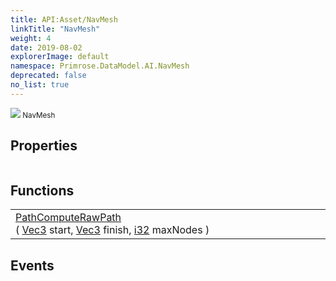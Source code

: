 ```yaml
---
title: API:Asset/NavMesh
linkTitle: "NavMesh"
weight: 4
date: 2019-08-02
explorerImage: default
namespace: Primrose.DataModel.AI.NavMesh
deprecated: false
no_list: true
---
```

<small class="inheritance">
<span class="" href="/docs/api-reference/Class/NavMesh"><img src="/icons/silk/default.png"/>&nbsp;NavMesh</span></small>
 
## Properties
 
<table class="studiohide">
<tbody>
</tbody>
</table>
 
## Functions
 
<table class="studiohide">
<tbody>
<tr class="function-row ">
<td style="vertical-align:top;white-space:normal;">
<div>
<a class="type" href="/docs/api-reference/Class/Path">Path</a><span class="method-body" style="text-indent: -2em;"><a class="method-name  " href="ComputeRawPath">ComputeRawPath</a></span><span style="display: inline-block">( <span class="param" style="white-space: nowrap"><a class="type" href="/docs/api-reference/DataType/Vec3">Vec3</a> start, <a class="type" href="/docs/api-reference/DataType/Vec3">Vec3</a> finish, <a class="type" href="/docs/api-reference/System/Primitives#int32">i32</a> maxNodes</span> )</span></span></div></td>
<td style="vertical-align:top;white-space:normal;">
</td>
</tr>

</tbody>
</table>
 
## Events
 
<table class="studiohide">
<tbody>
</tbody>
</table>
<b>
</b>
<div class="inheritors">
<ul class="root">
</ul>
</div>
